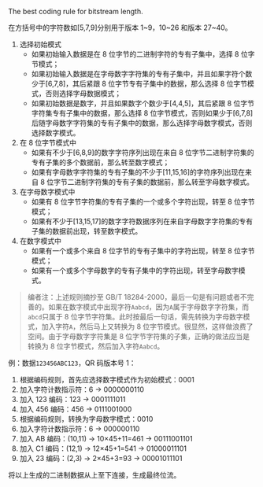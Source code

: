 The best coding rule for bitstream length.

在方括号中的字符数如[5,7,9]分别用于版本 1~9，10~26 和版本 27~40。
1. 选择初始模式
    * 如果初始输入数据是在 8 位字节的二进制字符的专有子集中，选择 8 位字节模式；
    * 如果初始输入数据是在字母数字字符集的专有子集中，并且如果字符个数少于[6,7,8]，其后紧跟 8 位字节专有子集中的数据，那么选择 8 位字节模式，否则选择字母数据模式；
    * 如果初始数据是数字，并且如果数字个数少于[4,4,5]，其后紧跟 8 位字节字符集专有子集中的数据，那么选择 8 位字节模式，否则如果少于[6,7,8]后随字母数字字符集的专有子集中的数据，那么选择字母数字模式，否则选择数字模式。
2. 在 8 位字节模式中
    * 如果有不少于[6,8,9]的数字字符序列出现在来自 8 位字节二进制字符集的专有子集的多个数据前，那么转至数字模式；
    * 如果有字母数字字符集的专有子集的不少于[11,15,16]的字符序列出现在来自 8 位字节二进制字符集的专有子集的数据前，那么转至字母数字模式。
3. 在字母数字模式中
    * 如果有 8 位字节字符集的专有子集的一个或多个字符出现，转至 8 位字节模式；
    * 如果有不少于[13,15,17]的数字字符数据序列在来自字母数字字符集的专有子集的数据前出现，转至数字模式。
4. 在数字模式中
    * 如果有一个或多个来自 8 位字节的专有子集中的字符出现，转至 8 位字节模式；
    * 如果有一个或多个字母数字的专有子集中的字符出现，转至字母数字模式。

> 编者注：上述规则摘抄至 GB/T 18284-2000，最后一句是有问题或者不完善的。如果在数字模式中出现字符`Aabcd`，因为`A`属于字母数字字符集，而`abcd`只属于 8 位字节字符集。此时按最后一句话，需先转换为字母数字模式，加入字符`A`，然后马上又转换为 8 位字节模式。很显然，这样做浪费了空间。由于字母数字字符集是 8 位字节字符集的子集，正确的做法应当是转换为 8 位字节模式，然后加入字符`Aabcd`。

例：数据`123456ABC123`，QR 码版本号 1：
1. 根据编码规则，首先应选择数字模式作为初始模式：0001
2. 加入字符计数指示符：6 -> 0000000110
3. 加入 123 编码：123 -> 0001111011
4. 加入 456 编码：456 -> 0111001000
5. 根据编码规则，转换为字母数字模式：0010
6. 加入字符计数指示符：6 -> 000000110
7. 加入 AB 编码：(10,11) -> 10×45+11=461 -> 00111001101
8. 加入 C1 编码：(12,1) -> 12×45+1=541 -> 01000011101
9. 加入 23 编码：(2,3) -> 2×45+3=93 -> 00001011101

将以上生成的二进制数据从上至下连接，生成最终位流。